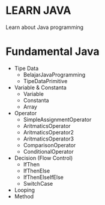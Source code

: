 # LEARN JAVA

Learn about Java programming

# Fundamental Java

- Tipe Data
  - BelajarJavaProgramming
  - TipeDataPrimitive
- Variable & Constanta
  - Variable
  - Constanta
  - Array
- Operator
  - SimpleAssignmentOperator
  - AritmaticsOperator
  - AritmaticsOperator2
  - AritmaticsOperator3
  - ComparisonOperator
  - ConditionalOperator
- Decision (Flow Control)
  - IfThen
  - IfThenElse
  - IfThenElseIfElse
  - SwitchCase
- Looping
- Method
